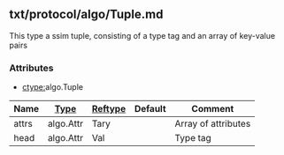 ## txt/protocol/algo/Tuple.md
<a href="#txt-protocol-algo-tuple-md"></a>
This type a ssim tuple, consisting of a type tag and an array of key-value pairs

### Attributes
<a href="#attributes"></a>
* [ctype:](/txt/ssimdb/dmmeta/ctype.md)algo.Tuple

|Name|[Type](/txt/ssimdb/dmmeta/ctype.md)|[Reftype](/txt/ssimdb/dmmeta/reftype.md)|Default|Comment|
|---|---|---|---|---|
|attrs|algo.Attr|Tary||Array of attributes|
|head|algo.Attr|Val||Type tag|

